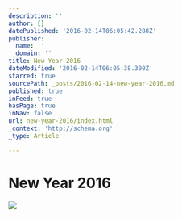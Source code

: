 ```yaml
---
description: ''
author: []
datePublished: '2016-02-14T06:05:42.288Z'
publisher:
  name: ''
  domain: ''
title: New Year 2016
dateModified: '2016-02-14T06:05:38.300Z'
starred: true
sourcePath: _posts/2016-02-14-new-year-2016.md
published: true
inFeed: true
hasPage: true
inNav: false
url: new-year-2016/index.html
_context: 'http://schema.org'
_type: Article

---
```

# New Year 2016
![](https://the-grid-user-content.s3-us-west-2.amazonaws.com/14383d16-b510-447f-9f38-4a32e637e811.png)